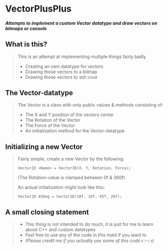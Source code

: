 # VectorPlusPlus
##### Attempts to implement a custom Vector datatype and draw vectors on bitmaps or console

## What is this?
> This is an attempt at implementing multiple things fairly badly
> * Creating an own datatype for vectors
> * Drawing those vectors to a bitmap
> * Drawing those vectors to std::cout

## The Vector-datatype
> The Vector is a class with only public values & methods consisting of:
> * The X and Y position of the vectors center
> * The Rotation of the Vector
> * The Force of the Vector
> * An initialization method for the Vector-datatype

## Initializing a new Vector
> Fairly simple, create a new Vector by the following:
>
> ``` Vector2D <Name> = Vector2D(X, Y, Rotation, Force); ```
>
> (The Rotation-value is clamped between 0f & 360f)
>
> An actual initialization might look like this:
>
> ``` Vector2D 45Deg = Vector2D(10f, 10f, 45f, 20f); ```

## A small closing statement
> * This thing is not intended to do much, it is just for me to learn about C++ and custom datatypes
> * Feel free to use any of the code in this mald if you want to
> * _(Please credit me if you actually use some of this code_ :point_right::point_left:_)_
